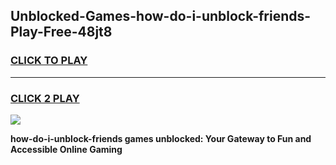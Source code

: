
## Unblocked-Games-how-do-i-unblock-friends-Play-Free-48jt8
<h3>
<a href="https://premium76.site?title=how-do-i-unblock-friends&ref=18A1">CLICK TO PLAY</a></h3>
<hr>

<h3>
<a href="https://premium76.site?title=how-do-i-unblock-friends&ref=18A1">CLICK 2 PLAY</a>
  
</h3>

<a href="https://premium76.site?title=how-do-i-unblock-friends&ref=18A1"><img src="https://clearcache.store/games.png"></a>


**how-do-i-unblock-friends games unblocked: Your Gateway to Fun and Accessible Online Gaming**
